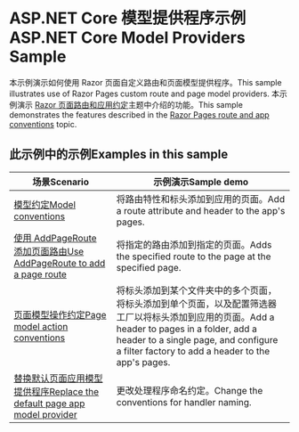 # <a name="aspnet-core-model-providers-sample"></a><span data-ttu-id="1991c-101">ASP.NET Core 模型提供程序示例</span><span class="sxs-lookup"><span data-stu-id="1991c-101">ASP.NET Core Model Providers Sample</span></span>

<span data-ttu-id="1991c-102">本示例演示如何使用 Razor 页面自定义路由和页面模型提供程序。</span><span class="sxs-lookup"><span data-stu-id="1991c-102">This sample illustrates use of Razor Pages custom route and page model providers.</span></span> <span data-ttu-id="1991c-103">本示例演示 [Razor 页面路由和应用约定](https://docs.microsoft.com/aspnet/core/razor-pages/razor-pages-convention-features)主题中介绍的功能。</span><span class="sxs-lookup"><span data-stu-id="1991c-103">This sample demonstrates the features described in the [Razor Pages route and app conventions](https://docs.microsoft.com/aspnet/core/razor-pages/razor-pages-convention-features) topic.</span></span>

## <a name="examples-in-this-sample"></a><span data-ttu-id="1991c-104">此示例中的示例</span><span class="sxs-lookup"><span data-stu-id="1991c-104">Examples in this sample</span></span>

| <span data-ttu-id="1991c-105">场景</span><span class="sxs-lookup"><span data-stu-id="1991c-105">Scenario</span></span> | <span data-ttu-id="1991c-106">示例演示</span><span class="sxs-lookup"><span data-stu-id="1991c-106">Sample demo</span></span> |
| -------- | ----------- |
| [<span data-ttu-id="1991c-107">模型约定</span><span class="sxs-lookup"><span data-stu-id="1991c-107">Model conventions</span></span>](https://docs.microsoft.com/aspnet/core/razor-pages/razor-pages-conventions#model-conventions) | <span data-ttu-id="1991c-108">将路由特性和标头添加到应用的页面。</span><span class="sxs-lookup"><span data-stu-id="1991c-108">Add a route attribute and header to the app's pages.</span></span> |
| [<span data-ttu-id="1991c-109">使用 AddPageRoute 添加页面路由</span><span class="sxs-lookup"><span data-stu-id="1991c-109">Use AddPageRoute to add a page route</span></span>](https://docs.microsoft.com/aspnet/core/razor-pages/razor-pages-conventions#configure-a-page-route) | <span data-ttu-id="1991c-110">将指定的路由添加到指定的页面。</span><span class="sxs-lookup"><span data-stu-id="1991c-110">Adds the specified route to the page at the specified page.</span></span> |
| [<span data-ttu-id="1991c-111">页面模型操作约定</span><span class="sxs-lookup"><span data-stu-id="1991c-111">Page model action conventions</span></span>](https://docs.microsoft.com/aspnet/core/razor-pages/razor-pages-conventions#page-model-action-conventions) | <span data-ttu-id="1991c-112">将标头添加到某个文件夹中的多个页面，将标头添加到单个页面，以及配置筛选器工厂以将标头添加到应用的页面。</span><span class="sxs-lookup"><span data-stu-id="1991c-112">Add a header to pages in a folder, add a header to a single page, and configure a filter factory to add a header to the app's pages.</span></span> |
| [<span data-ttu-id="1991c-113">替换默认页面应用模型提供程序</span><span class="sxs-lookup"><span data-stu-id="1991c-113">Replace the default page app model provider</span></span>](https://docs.microsoft.com/aspnet/core/razor-pages/razor-pages-conventions#replace-the-default-page-app-model-provider) | <span data-ttu-id="1991c-114">更改处理程序命名约定。</span><span class="sxs-lookup"><span data-stu-id="1991c-114">Change the conventions for handler naming.</span></span> |
